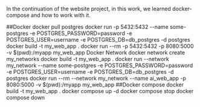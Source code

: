In the continuation of the website project, in this work, we learned docker-compose and how to work with it.


##Docker
docker pull postgres
docker run -p 5432:5432 --name some-postgres -e POSTGRES_PASSWORD=password -e POSTGRES_USER=username -e POSTGRES_DB=db_postgres -d postgres
docker build -t my_web_app .
docker run --rm -p 5432:5432 -p 8080:5000 -v $(pwd):/myapp my_web_app
Docker Network
docker network create my_networks
docker build -t my_web_app .
docker run --network my_network --name some-postgres -e POSTGRES_PASSWORD=password -e POSTGRES_USER=username -e POSTGRES_DB=db_postgres -d postgres
docker run --rm --network my_network --name ai_web_app -p 8080:5000 -v $(pwd):/myapp my_web_app
##Docker compose
docker build -t my_web_app .
docker compose up -d
docker compose stop
docker compose down
